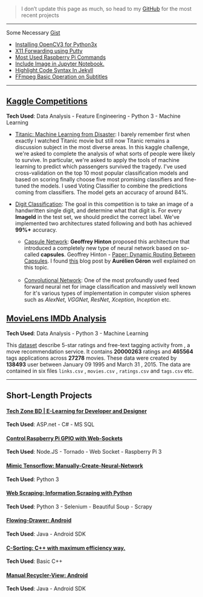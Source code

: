 
> I don’t update this page as much, so head to my [GitHub](https://github.com/iphton) for the most recent projects


---

Some Necessary [Gist](https://gist.github.com/iphton) 
- [Installing OpenCV3 for Python3x](https://gist.github.com/iphton/4af8e9a3accfdcf2511ee4ced26a1d77)
- [X11 Forwarding using Putty](https://gist.github.com/iphton/5f2d7e8b50d0e94341c745cb659a37b0)
- [Most Used Raspberry Pi Commands](https://gist.github.com/iphton/92c29a45ffdd73b0e327301840e9b3b3)
- [Include Image in Jupyter Notebook.](https://gist.github.com/iphton/794c466af5bbaa5c831edff39c6b2b87)
- [Highlight Code Syntax In Jekyll](https://gist.github.com/iphton/d4e607bfd4759f02ae6f68bd33fbca34)
- [FFmpeg Basic Operation on Subtitles](https://gist.github.com/iphton/7d5511941970e8b448453980f47f9ec3)

---

## [Kaggle Competitions](https://github.com/iphton/Kaggle-Competition)
**Tech Used**: Data Analysis - Feature Engineering - Python 3 - Machine Learning

- [Titanic: Machine Learning from Disaster](http://nbviewer.jupyter.org/github/iphton/Kaggle-Competition/blob/gh-pages/Titanic%20Competition/Notebook/Predict%20survival%20on%20the%20Titanic.ipynb#5-bullet): I barely remember first when exactly I watched Titanic movie but still now Titanic remains a discussion subject in the most diverse areas. In this kaggle challenge, we're asked to complete the analysis of what sorts of people were likely to survive. In particular, we're asked to apply the tools of machine learning to predict which passengers survived the tragedy. I've used cross-validation on the top 10 most popular classification models and based on scoring finally choose five most promising classifiers and fine-tuned the models. I used Voting Classifier to combine the predictions coming from classifiers. The model gets an accuracy of around 84%. 

- [Digit Classification](https://github.com/iphton/Kaggle-Competition/tree/gh-pages/Digit%20Recognizer): The goal in this competition is to take an image of a handwritten single digit, and determine what that digit is. For every **ImageId** in the test set, we should predict the correct label. We've implemented two architectures stated following and both has achieved **99%+** accuracy. 
  - [Capsule Network](https://github.com/iphton/Kaggle-Competition/tree/gh-pages/Digit%20Recognizer/CapsuleNet): **Geoffrey Hinton** proposed this architecture that introduced a completely new type of neural network based on so-called **capsules**. Geoffrey Hinton - [Paper: Dynamic Routing Between Capsules](https://arxiv.org/abs/1710.09829). I found [this](https://www.oreilly.com/ideas/introducing-capsule-networks) blog post by **Aurélien Géron** well explained on this topic. <br><br>
  - [Convolutional Network](https://github.com/iphton/Kaggle-Competition/tree/gh-pages/Digit%20Recognizer/ConvNet): One of the most profoundly used feed forward neural net for image classification and massively well known for it's various types of implementation in computer vision spheres such as *AlexNet*, *VGGNet*, *ResNet*, *Xception*, *Inception* etc.


## [MovieLens IMDb Analysis](https://github.com/iphton/MovieLens-IMDB-Analysis)
**Tech Used**: Data Analysis - Python 3 - Machine Learning

This [dataset](http://grouplens.org/datasets/) describe 5-star ratings and free-text tagging activity from , a move recommendation service. It contains **20000263** ratings and **465564** tags applications across **27278** movies. These data were created by **138493** user between January 09 1995 and March 31 , 2015. The data are contained in six files `links.csv` , `movies.csv` , `ratings.csv` and `tags.csv` etc.

---

## Short-Length Projects

#### [Tech Zone BD | E-Learning for Developer and Designer](https://github.com/iphton/Tech-Zone)
**Tech Used**: ASP.net - C# - MS SQL

#### [Control Raspberry Pi GPIO with Web-Sockets](https://github.com/iphton/Raspberry-Pi-WebSocket)
**Tech Used**: Node.JS - Tornado - Web Socket - Raspberry Pi 3

#### [Mimic Tensorflow: Manually-Create-Neural-Network](https://github.com/iphton/Manually-Create-Neural-Network)
**Tech Used**: Python 3

#### [Web Scraping: Information Scraping with Python](https://github.com/iphton/Data-Scraping)
**Tech Used**: Python 3 - Selenium - Beautiful Soup - Scrapy

#### [Flowing-Drawer: Android](https://github.com/iphton/Flowing-Drawer)
**Tech Used**: Java - Android SDK

#### [C-Sorting: C++ with maximum efficiency way.](https://github.com/iphton/C-Sorting)
**Tech Used**: Basic C++

#### [Manual Recycler-View: Android](https://github.com/iphton/Recycler_View)
**Tech Used**: Java - Android SDK
